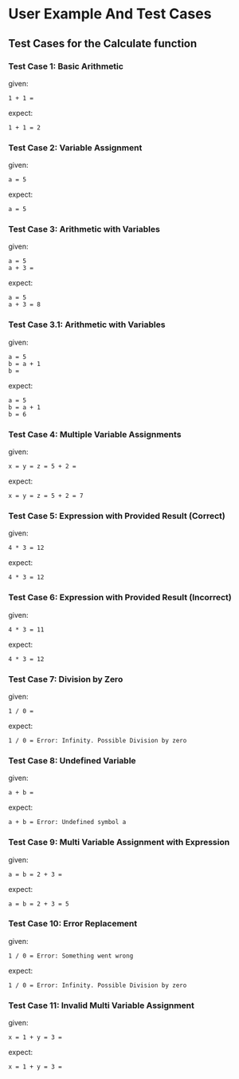 # User Example And Test Cases

## Test Cases for the Calculate function

### Test Case 1: Basic Arithmetic
given:
```
1 + 1 =
```

expect:
```
1 + 1 = 2
```

### Test Case 2: Variable Assignment
given:
```
a = 5
```

expect:
```
a = 5
```

### Test Case 3: Arithmetic with Variables
given:
```
a = 5
a + 3 =
```

expect:
```
a = 5
a + 3 = 8
```


### Test Case 3.1: Arithmetic with Variables
given:
```
a = 5
b = a + 1
b = 
```

expect:
```
a = 5
b = a + 1
b = 6
```

### Test Case 4: Multiple Variable Assignments
given:
```
x = y = z = 5 + 2 =
```

expect:
```
x = y = z = 5 + 2 = 7
```

### Test Case 5: Expression with Provided Result (Correct)
given:
```
4 * 3 = 12
```

expect:
```
4 * 3 = 12
```

### Test Case 6: Expression with Provided Result (Incorrect)
given:
```
4 * 3 = 11
```

expect:
```
4 * 3 = 12
```

### Test Case 7: Division by Zero
given:
```
1 / 0 =
```

expect:
```
1 / 0 = Error: Infinity. Possible Division by zero
```

### Test Case 8: Undefined Variable
given:
```
a + b =
```

expect:
```
a + b = Error: Undefined symbol a
```

### Test Case 9: Multi Variable Assignment with Expression
given:
```
a = b = 2 + 3 =
```

expect:
```
a = b = 2 + 3 = 5
```

### Test Case 10: Error Replacement
given:
```
1 / 0 = Error: Something went wrong
```

expect:
```
1 / 0 = Error: Infinity. Possible Division by zero
```

### Test Case 11: Invalid Multi Variable Assignment
given:
```
x = 1 + y = 3 =
```

expect:
```
x = 1 + y = 3 =
```

